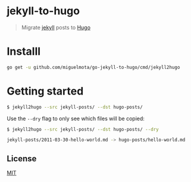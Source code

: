 # jekyll-to-hugo

> Migrate [jekyll](https://jekyllrb.com/) posts to [Hugo](https://gohugo.io/)

# Installl

```bash
go get -u github.com/miguelmota/go-jekyll-to-hugo/cmd/jekyll2hugo
```

# Getting started

```bash
$ jekyll2hugo --src jekyll-posts/ --dst hugo-posts/
```

Use the `--dry` flag to only see which files will be copied:

```bash
$ jekyll2hugo --src jekyll-posts/ --dst hugo-posts/ --dry

jekyll-posts/2011-03-30-hello-world.md -> hugo-posts/hello-world.md
```

## License

[MIT](LICENSE)
